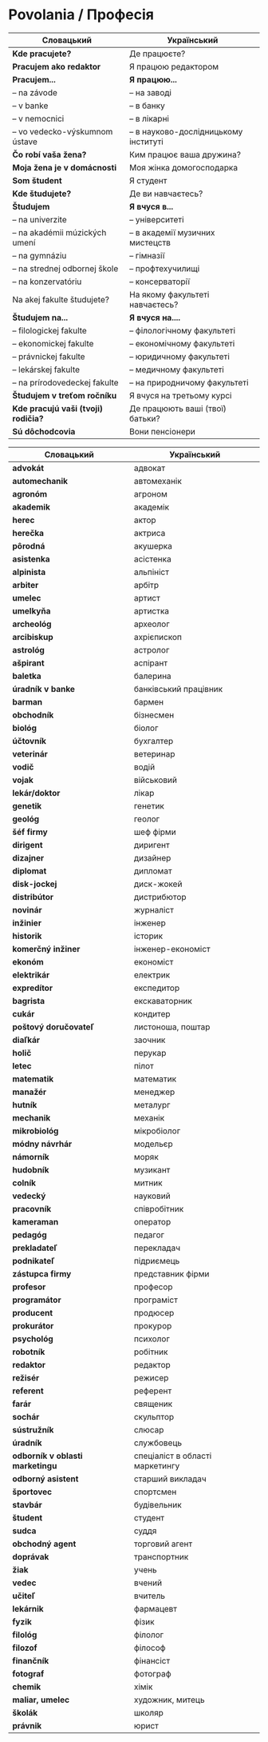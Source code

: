 # Povolania / Професія

| Словацький                            | Український                        |
| ------------------------------------- | ---------------------------------- |
| **Kde pracujete?**                    | Де працюєте?                       |
| **Pracujem ako redaktor**             | Я працюю редактором                |
| **Pracujem...**                       | **Я працюю...**                        |
| – na závode                           | – на заводі                          |
| – v banke                             | – в банку                            |
| – v nemocnici                         | – в лікарні                          |
| – vo vedecko-výskumnom ústave         | – в науково-дослідницькому інституті |
| **Čo robí vaša žena?**                | Ким працює ваша дружина?           |
| **Moja žena je v domácnosti**         | Моя жінка домогосподарка           |
| **Som študent**                       | Я студент                          |
| **Kde študujete?**                    | Де ви навчаєтесь?                  |
| **Študujem**                          | **Я вчуся в...**                       |
| – na univerzite                       | – університеті                       |
| – na akadémii múzických umení         | – в академії музичних мистецств      |
| – na gymnáziu                         | – гімназії                           |
| – na strednej odbornej škole          | – профтехучилищі                     |
| – na konzervatóriu                    | – консерваторії                      |
| Na akej fakulte študujete?            | На якому факультеті навчаєтесь?    |
| **Študujem na...**                    | **Я вчуся на....**                     |
| – filologickej fakulte                | – філологічному факультеті           |
| – ekonomickej fakulte                 | – економічному факультеті            |
| – právnickej fakulte                  | – юридичному факультеті              |
| – lekárskej fakulte                   | – медичному факультеті               |
| – na prírodovedeckej fakulte          | – на природничому факультеті         |
| **Študujem v treťom ročníku**         | Я вчуся на третьому курсі          |
| **Kde pracujú vaši (tvoji) rodičia?** | Де працюють ваші (твої) батьки?    |
| **Sú dôchodcovia**                    | Вони пенсіонери                    |


| Словацький              | Український           |
| ----------------------- | --------------------- |
| **advokát**             | адвокат               |
| **automechanik**        | автомеханік           |
| **agronóm**             | агроном               |
| **akademik**            | академік              |
| **herec**               | актор                 |
| **herečka**             | актриса               |
| **pôrodná**             | акушерка              |
| **asistenka**           | асістенка             |
| **alpinista**           | альпініст             |
| **arbiter**             | арбітр                |
| **umelec**              | артист                |
| **umelkyňa**            | артистка              |
| **archeológ**           | археолог              |
| **arcibiskup**          | ахрієпископ           |
| **astrológ**            | астролог              |
| **ašpirant**            | аспірант              |
| **baletka**             | балерина              |
| **úradník v banke**     | банківський працівник |
| **barman**              | бармен                |
| **obchodník**           | бізнесмен             |
| **biológ**              | біолог                |
| **účtovník**            | бухгалтер             |
| **veterinár**           | ветеринар             |
| **vodič**               | водій                 |
| **vojak**               | військовий            |
| **lekár/doktor**        | лікар                 |
| **genetik**             | генетик               |
| **geológ**              | геолог                |
| **šéf firmy**           | шеф фірми             |
| **dirigent**            | диригент              |
| **dizajner**            | дизайнер              |
| **diplomat**            | дипломат              |
| **disk-jockej**         | диск-жокей            |
| **distribútor**         | дистрибютор           |
| **novinár**             | журналіст             |
| **inžinier**            | інженер               |
| **historik**            | історик               |
| **komerčný inžiner**    | інженер-економіст     |
| **ekonóm**              | економіст             |
| **elektrikár**          | електрик              |
| **expredítor**          | експедитор            |
| **bagrista**            | екскаваторник         |
| **cukár**               | кондитер              |
| **poštový doručovateľ** | листоноша, поштар     |
| **diaľkár**             | заочник               |
| **holič**               | перукар               |
| **letec**               | пілот                 |
| **matematik**           | математик             |
| **manažér**             | менеджер              |
| **hutník**                        | металург                        |
| **mechanik**                      | механік                         |
| **mikrobiológ**                   | мікробіолог                     |
| **módny návrhár**                 | модельєр                        |
| **námorník**                      | моряк                           |
| **hudobník**                      | музикант                        |
| **colník**                        | митник                          |
| **vedecký**                       | науковий                        |
| **pracovník**                     | співробітник                    |
| **kameraman**                     | оператор                        |
| **pedagóg**                       | педагог                         |
| **prekladateľ**                   | перекладач                      |
| **podnikateľ**                    | підриємець                      |
| **zástupca firmy**                | представник фірми               |
| **profesor**                      | професор                        |
| **programátor**                   | програміст                      |
| **producent**                     | продюсер                        |
| **prokurátor**                    | прокурор                        |
| **psychológ**                     | психолог                        |
| **robotník**                      | робітник                        |
| **redaktor**                      | редактор                        |
| **režisér**                       | режисер                         |
| **referent**                      | референт                        |
| **farár**                         | священик                        |
| **sochár**                        | скульптор                       |
| **sústružník**                    | слюсар                          |
| **úradník**                       | службовець                      |
| **odborník v oblasti marketingu** | спеціаліст в області маркетингу |
| **odborný asistent**              | старший викладач                |
| **športovec**                     | спортсмен                       |
| **stavbár**                       | будівельник                     |
| **študent**                       | студент                         |
| **sudca**                         | суддя                           |
| **obchodný agent**                | торговий агент                  |
| **doprávak**                      | транспортник                    |
| **žiak**                          | учень                           |
| **vedec**                         | вчений                          |
| **učiteľ**                        | вчитель                         |
| **lekárnik**                      | фармацевт                       |
| **fyzik**                         | фізик                           |
| **filológ**                       | філолог                         |
| **filozof**                       | філософ                         |
| **finančník**                     | фінансіст                       |
| **fotograf**                      | фотограф                        |
| **chemik**                        | хімік                           |
| **maliar, umelec**                | художник, митець                |
| **školák**                        | школяр                          |
| **právnik**                       | юрист                           |
